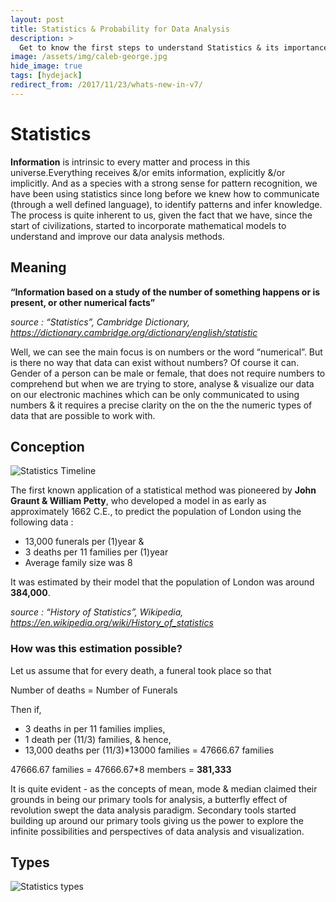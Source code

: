 ```yaml
---
layout: post
title: Statistics & Probability for Data Analysis
description: >
  Get to know the first steps to understand Statistics & its importance in Data Analysis
image: /assets/img/caleb-george.jpg
hide_image: true
tags: [hydejack]
redirect_from: /2017/11/23/whats-new-in-v7/
---
```


# Statistics
**Information** is intrinsic to every matter and process in this universe.Everything receives &/or emits information, explicitly &/or implicitly. And as a species with a strong sense for pattern recognition, we have been using statistics since long before we knew how to communicate (through a well defined language), to identify patterns and infer knowledge. The process is quite inherent to us, given the fact that we have, since the start of civilizations, started to incorporate mathematical models to understand and improve our data analysis methods.

## Meaning
**“Information based on a study of the number of something happens or is present, or other numerical facts”**

*source : “Statistics”, Cambridge Dictionary, https://dictionary.cambridge.org/dictionary/english/statistic*

Well, we can see the main focus is on numbers or the word “numerical”. But is there no way that data can exist without numbers? 
Of course it can. Gender of a person can be male or female, that does not require numbers to comprehend but when we are trying to store, analyse & visualize our data on our electronic machines which can be only communicated to using numbers & it requires a precise clarity on the on the the numeric types of data that are possible to work with.

## Conception

![Statistics Timeline](https://user-images.githubusercontent.com/75626913/103178954-bdfa1480-4887-11eb-9863-a1fbe8e80a6d.png)

The first known application of a statistical method was pioneered by **John Graunt & William Petty**, who developed a model in as early as approximately 1662 C.E., to predict the population of London using the following data :
* 13,000 funerals per (1)year &
* 3 deaths per 11 families per (1)year
* Average family size was 8


It was estimated by their model that the population of London was around **384,000**.

_source : “History of Statistics”, Wikipedia, https://en.wikipedia.org/wiki/History_of_statistics_

### How was this estimation possible?

Let us assume that for every death, a funeral took place so that

Number of deaths = Number of Funerals

Then if,
* 3 deaths in per 11 families implies,
* 1 death per (11/3) families, & hence,
* 13,000 deaths per (11/3)*13000 families = 47666.67 families

47666.67 families = 47666.67*8 members = **381,333**

It is quite evident - as the concepts of mean, mode & median claimed their grounds in being our primary tools for analysis, a butterfly effect of revolution swept the data analysis paradigm. Secondary tools started building up around our primary tools giving us the power to explore the infinite possibilities and perspectives of data analysis and visualization.

## Types

![Statistics types](https://user-images.githubusercontent.com/75626913/103179001-17624380-4888-11eb-9531-c5b56082501c.png)




